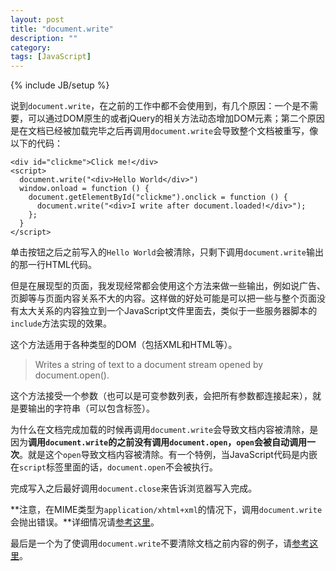 ```yaml
---
layout: post
title: "document.write"
description: ""
category: 
tags: [JavaScript]
---
```

{% include JB/setup %}

说到`document.write`，在之前的工作中都不会使用到，有几个原因：一个是不需要，可以通过DOM原生的或者jQuery的相关方法动态增加DOM元素；第二个原因是在文档已经被加载完毕之后再调用`document.write`会导致整个文档被重写，像以下的代码：

    <div id="clickme">Click me!</div>
    <script>
      document.write("<div>Hello World</div>")
      window.onload = function () {
        document.getElementById("clickme").onclick = function () {
          document.write("<div>I write after document.loaded!</div>");
        };
      }
    </script>

单击按钮之后之前写入的`Hello World`会被清除，只剩下调用`document.write`输出的那一行HTML代码。

但是在展现型的页面，我发现经常都会使用这个方法来做一些输出，例如说广告、页脚等与页面内容关系不大的内容。这样做的好处可能是可以把一些与整个页面没有太大关系的内容独立到一个JavaScript文件里面去，类似于一些服务器脚本的`include`方法实现的效果。

这个方法适用于各种类型的DOM（包括XML和HTML等）。

> Writes a string of text to a document stream opened by document.open().

这个方法接受一个参数（也可以是可变参数列表，会把所有参数都连接起来），就是要输出的字符串（可以包含标签）。

为什么在文档完成加载的时候再调用`document.write`会导致文档内容被清除，是因为**调用`document.write`的之前没有调用`document.open`，`open`会被自动调用一次**。就是这个`open`导致文档内容被清除。有一个特例，当JavaScript代码是内嵌在`script`标签里面的话，`document.open`不会被执行。

完成写入之后最好调用`document.close`来告诉浏览器写入完成。

**注意，在MIME类型为`application/xhtml+xml`的情况下，调用`document.write`会抛出错误。**详细情况请[参考这里](http://www.w3.org/MarkUp/2004/xhtml-faq#docwrite)。

最后是一个为了使调用`document.write`不要清除文档之前内容的例子，请[参考这里](http://www.cnblogs.com/hongcaomao/archive/2012/03/27/javascript_loadad.html)。

